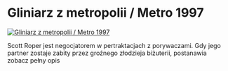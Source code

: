 Gliniarz z metropolii / Metro 1997 
=============
[![Gliniarz z metropolii / Metro 1997 ](http://vidos.pl/images/player.gif)](http://vidos.pl/gliniarz-z-metropolii-metro-1997)

 Scott Roper jest negocjatorem w pertraktacjach z porywaczami. Gdy jego partner zostaje zabity przez groźnego złodzieja biżuterii, postanawia zobacz pełny opis
